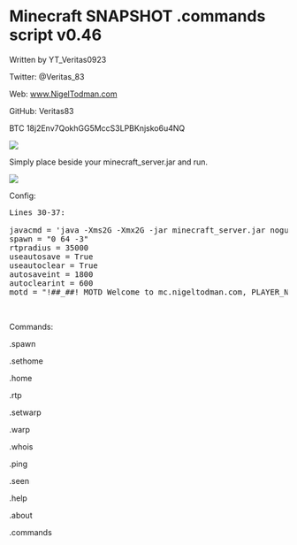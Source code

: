 # Minecraft SNAPSHOT .commands script v0.46

Written by YT_Veritas0923             

Twitter: @Veritas_83                  

Web: www.NigelTodman.com              

GitHub: Veritas83                     

BTC 18j2Env7QokhGG5MccS3LPBKnjsko6u4NQ

<img src="https://i.gyazo.com/4c71c3bbc11758a3ff00181d4b43dc8b.png">


Simply place beside your minecraft_server.jar and run.

<img src="https://i.gyazo.com/541e4b9594d87a0c81d3b13ba33103ce.png">

Config:
<pre>
Lines 30-37:

javacmd = 'java -Xms2G -Xmx2G -jar minecraft_server.jar nogui' # Java command line to start Minecraft Server jar, Must use nogui
spawn = "0 64 -3"  																						 # WorldSpawn Coordinates
rtpradius = 35000  																						 # Random Teleport radius (-35000,35000)
useautosave = True 																						 # Use Autosave?
useautoclear = True 																					 # Use Autoclear?
autosaveint = 1800																					   # Autosave Interval in seconds
autoclearint = 600																					   # Autoclear Interval in seconds
motd = "!##_##! MOTD Welcome to mc.nigeltodman.com, PLAYER_NAME! See our custom commands and their usage with '.help' !##_##! March Gamerules: keepInventory:Off mobGriefing:On Difficulty:Hard !##_##!"
																					   									 # Message of the Day notes:
																					   									 # PLAYER_NAME is replaced with connecting player.
</pre>

Commands:


.spawn

.sethome

.home

.rtp

.setwarp

.warp

.whois

.ping

.seen

.help

.about

.commands
